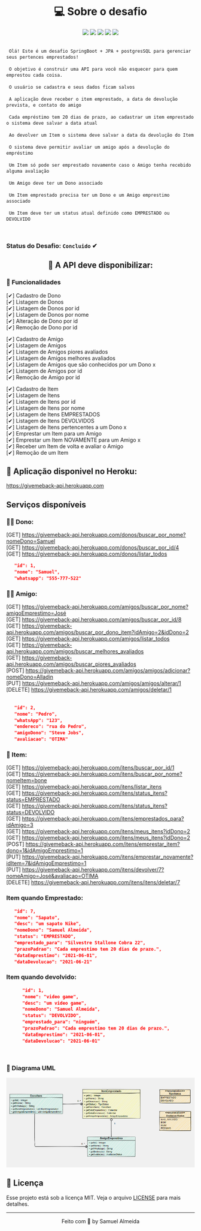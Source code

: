 <h1 align="center"> 💻 Sobre o desafio </h1> 



<div align="center" > 
    <img src="https://img.shields.io/badge/Java-ED8B00?style=for-the-badge&logo=java&logoColor=white"/>
    <img src="https://img.shields.io/badge/Spring-6DB33F?style=for-the-badge&logo=spring&logoColor=white"/>
    <img src="https://img.shields.io/badge/Insomnia-5849be?style=for-the-badge&logo=Insomnia&logoColor=white"/>
    <img src="https://img.shields.io/badge/Heroku-430098?style=for-the-badge&logo=heroku&logoColor=white"/>
    <img src="https://img.shields.io/badge/PostgreSQL-316192?style=for-the-badge&logo=postgresql&logoColor=white"/>
</div>

<br> 



``` 
 Olá! Este é um desafio SpringBoot + JPA + postgresSQL para gerenciar seus pertences emprestados!

 O objetivo é construir uma API para você não esquecer para quem emprestou cada coisa.

 O usuário se cadastra e seus dados ficam salvos

 A aplicação deve receber o item emprestado, a data de devolução prevista, e contato do amigo

 Cada empréstimo tem 20 dias de prazo, ao cadastrar um item emprestado o sistema deve salvar a data atual

 Ao devolver um Item o sistema deve salvar a data da devolução do Item 

 O sistema deve permitir avaliar um amigo após a devolução do empréstimo

 Um Item só pode ser emprestado novamente caso o Amigo tenha recebido alguma avaliação

 Um Amigo deve ter um Dono associado

 Um Item emprestado precisa ter um Dono e um Amigo emprestimo associado

 Um Item deve ter um status atual definido como EMPRESTADO ou DEVOLVIDO
 ```
<br> 

 ### Status do Desafio: **`Concluido`** ✔

 <h2 align="center">🏁 A API deve disponibilizar: </h2>
  
 ### 🚀 Funcionalidades 
 
 [✔] Cadastro de Dono
 <br> 
 [✔] Listagem de Donos
 <br> 
 [✔] Listagem de Donos por id
 <br> 
 [✔] Listagem de Donos por nome
 <br> 
 [✔] Alteração de Dono por id
 <br> 
 [✔] Remoção de Dono por id

 [✔] Cadastro de Amigo
 <br> 
 [✔] Listagem de Amigos
 <br> 
 [✔] Listagem de Amigos piores avaliados
 <br> 
 [✔] Listagem de Amigos melhores avaliados
 <br> 
 [✔] Listagem de Amigos que são conhecidos por um Dono x
 <br> 
 [✔] Listagem de Amigos por id
 <br> 
 [✔] Remoção de Amigo por id
 
 [✔] Cadastro de Item
 <br> 
 [✔] Listagem de Itens 
 <br> 
 [✔] Listagem de Itens por id
 <br> 
 [✔] Listagem de Itens por nome
 <br> 
 [✔] Listagem de Itens EMPRESTADOS
 <br> 
 [✔] Listagem de Itens DEVOLVIDOS
 <br> 
 [✔] Listagem de Itens pertencentes a um Dono x
 <br> 
 [✔] Emprestar um Item para um Amigo
 <br> 
 [✔] Emprestar um Item NOVAMENTE para um Amigo x
 <br> 
 [✔] Receber um Item de volta e avaliar o Amigo
 <br> 
 [✔] Remoção de um Item

## 🥇 Aplicação disponivel no Heroku:

https://givemeback-api.herokuapp.com

## Serviços disponíveis 

### 👨‍💻 Dono:

[GET] https://givemeback-api.herokuapp.com/donos/buscar_por_nome?nomeDono=Samuel 
<br>
[GET] https://givemeback-api.herokuapp.com/donos/buscar_por_id/4
<br>
[GET] https://givemeback-api.herokuapp.com/donos/listar_todos

```json
   "id": 1,
   "nome": "Samuel",
   "whatsapp": "555-777-522"
``` 

### 🙅‍♂️ Amigo:

[GET] https://givemeback-api.herokuapp.com/amigos/buscar_por_nome?amigoEmprestimo=José
<br>
[GET] https://givemeback-api.herokuapp.com/amigos/buscar_por_id/8
<br>
[GET] https://givemeback-api.herokuapp.com/amigos/buscar_por_dono_item?idAmigo=2&idDono=2
<br>
[GET] https://givemeback-api.herokuapp.com/amigos/listar_todos
<br>
[GET] https://givemeback-api.herokuapp.com/amigos/buscar_melhores_avaliados
<br>
[GET] https://givemeback-api.herokuapp.com/amigos/buscar_piores_avaliados
<br>
[POST] https://givemeback-api.herokuapp.com/amigos/amigos/adicionar?nomeDono=Alladin
<br>
[PUT] https://givemeback-api.herokuapp.com/amigos/amigos/alterar/1
<br>
[DELETE] https://givemeback-api.herokuapp.com/amigos/deletar/1

```json

   "id": 2,
   "nome": "Pedro",
   "whatsApp": "123",
   "endereco": "rua do Pedro",
   "amigoDono": "Steve Jobs",
   "avaliacao": "OTIMA"
``` 

### 🎁 Item:

[GET] https://givemeback-api.herokuapp.com/itens/buscar_por_id/1
<br>
[GET] https://givemeback-api.herokuapp.com/itens/buscar_por_nome?nomeItem=bone
<br>
[GET] https://givemeback-api.herokuapp.com/itens/listar_itens
<br>
[GET] https://givemeback-api.herokuapp.com/itens/status_itens?status=EMPRESTADO
<br>
[GET] https://givemeback-api.herokuapp.com/itens/status_itens?status=DEVOLVIDO
<br>
[GET] https://givemeback-api.herokuapp.com/itens/emprestados_para?idAmigo=3
<br>
[GET] https://givemeback-api.herokuapp.com/itens/meus_itens?idDono=2
<br>
[GET] https://givemeback-api.herokuapp.com/itens/meus_itens?idDono=2
<br>
[POST] https://givemeback-api.herokuapp.com/itens/emprestar_item?dono=1&idAmigoEmprestimo=1
<br>
[PUT] https://givemeback-api.herokuapp.com/itens/emprestar_novamente?idItem=7&idAmigoEmprestimo=1
<br>
[PUT] https://givemeback-api.herokuapp.com/itens/devolver/7?nomeAmigo=José&avaliacao=OTIMA
<br>
[DELETE] https://givemeback-api.herokuapp.com/itens/itens/deletar/7


### Item quando Emprestado:

```json
   "id": 7,
   "nome": "Sapato",
   "desc": "um sapato Nike",
   "nomeDono": "Samuel Almeida",
   "status": "EMPRESTADO",
   "emprestado_para": "Silvestre Stallone Cobra 22",
   "prazoPadrao": "Cada emprestimo tem 20 dias de prazo.",
   "dataEmprestimo": "2021-06-01",
   "dataDevolucao": "2021-06-21"
```

### Item quando devolvido:

```json
      "id": 1,
      "nome": "video game",
      "desc": "um video game",
      "nomeDono": "Samuel Almeida",
      "status": "DEVOLVIDO",
      "emprestado_para": "ninguém",
      "prazoPadrao": "Cada emprestimo tem 20 dias de prazo.",
      "dataEmprestimo": "2021-06-01",
      "dataDevolucao": "2021-06-01"
```
<br>

### 🎯 Diagrama UML
<img align="center" src="https://github.com/samuelalmeida95/giveMeBack-api/blob/main/diagramaUML.png"></img>
## 📝 Licença


Esse projeto está sob a licença MIT. Veja o arquivo <a href="https://github.com/samuelalmeida95/giveMeBack-api/blob/main/LICENSE">LICENSE</a> para mais detalhes.


<hr>
<p align="center">Feito com 💚 by Samuel Almeida</p>
